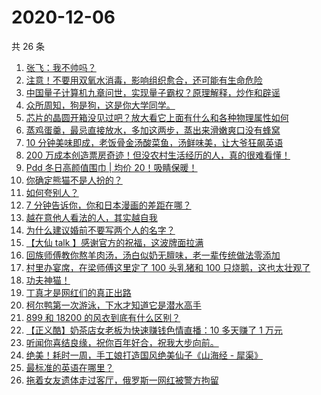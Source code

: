# 2020-12-06

共 26 条

<!-- BEGIN ZHIHUVIDEO -->
<!-- 最后更新时间 Sun Dec 06 2020 15:06:49 GMT+0800 (CST) -->
1. [张飞：我不帅吗？](https://www.zhihu.com/zvideo/1318599034291367936)
1. [注意！不要用双氧水消毒，影响组织愈合，还可能有生命危险](https://www.zhihu.com/zvideo/1318542888490156032)
1. [中国量子计算机九章问世，实现量子霸权？原理解释，炒作和辟谣](https://www.zhihu.com/zvideo/1318881171338637312)
1. [众所周知，狗是狗，这是你大学同学。](https://www.zhihu.com/zvideo/1318492241749524480)
1. [芯片的晶圆开箱没见过吧？放大看它上面有什么和各种物理属性如何](https://www.zhihu.com/zvideo/1318608996127580160)
1. [蒸鸡蛋羹，最忌直接放水，多加这两步，蒸出来滑嫩爽口没有蜂窝](https://www.zhihu.com/zvideo/1318871064982458368)
1. [10 分钟美味即成，老饭骨金汤酸菜鱼，汤鲜味美，让大爷狂飙英语](https://www.zhihu.com/zvideo/1318661403507851264)
1. [200 万成本创造票房奇迹！但没农村生活经历的人，真的很难看懂！](https://www.zhihu.com/zvideo/1318628542193164288)
1. [Pdd 冬日高颜值围巾 | 均价 20！吸睛保暖！](https://www.zhihu.com/zvideo/1317546850837098496)
1. [你确定熊猫不是人扮的？](https://www.zhihu.com/zvideo/1318198024976764928)
1. [如何夸别人？](https://www.zhihu.com/zvideo/1317820980044701696)
1. [7 分钟告诉你，你和日本漫画的差距在哪？](https://www.zhihu.com/zvideo/1318354305003286528)
1. [越在意他人看法的人，其实越自我](https://www.zhihu.com/zvideo/1317576912831492096)
1. [为什么建议婚前不要写两个人的名字？](https://www.zhihu.com/zvideo/1318686864405684224)
1. [【大仙 talk 】感谢官方的祝福，这波牌面拉满](https://www.zhihu.com/zvideo/1318495011244154880)
1. [回族师傅教你熬羊肉汤，汤白似奶无膻味，老一辈传统做法零添加](https://www.zhihu.com/zvideo/1318497813476093952)
1. [村里办宴席，在梁师傅这里定了 100 头乳猪和 100 只烧鹅，这也太壮观了](https://www.zhihu.com/zvideo/1318527255107506176)
1. [功夫神猫！](https://www.zhihu.com/zvideo/1317961486023475200)
1. [丁真才是网红们的真正出路](https://www.zhihu.com/zvideo/1318641751381639168)
1. [柯尔鸭第一次游泳，下水才知道它是潜水高手](https://www.zhihu.com/zvideo/1318629758913765376)
1. [899 和 18200 的风衣到底有什么区别？](https://www.zhihu.com/zvideo/1318334042178641920)
1. [【正义酷】奶茶店女老板为快速赚钱色情直播：10 多天赚了 1 万元](https://www.zhihu.com/zvideo/1317858531320991744)
1. [听闻你喜结良缘，祝你百年好合，祝我大步向前。](https://www.zhihu.com/zvideo/1318591995385356288)
1. [绝美！耗时一周，手工娘打造国风绝美仙子《山海经 - 犀渠》](https://www.zhihu.com/zvideo/1318163631461605376)
1. [最标准的英语在哪里？](https://www.zhihu.com/zvideo/1317230119031791616)
1. [拖着女友遗体走过客厅，俄罗斯一网红被警方拘留](https://www.zhihu.com/zvideo/1318291788063367168)
<!-- END ZHIHUVIDEO -->
